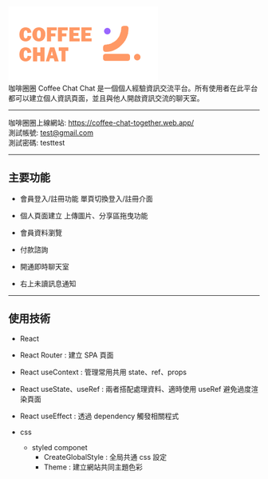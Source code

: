 ![](https://raw.githubusercontent.com/JulieYeeee/coffee-chat-chat/main/static/picture/logo2.png)  
咖啡圈圈 Coffee Chat Chat 是一個個人經驗資訊交流平台。所有使用者在此平台都可以建立個人資訊頁面，並且與他人開啟資訊交流的聊天室。  

****  
咖啡圈圈上線網站: https://coffee-chat-together.web.app/  
測試帳號: test@gmail.com  
測試密碼: testtest  
****  
## 主要功能  
+ 會員登入/註冊功能 
單頁切換登入/註冊介面

+ 個人頁面建立
上傳圖片、分享區拖曳功能


+ 會員資料瀏覽


+ 付款諮詢


+ 開通即時聊天室

+ 右上未讀訊息通知
****  
## 使用技術  
+ React
 + React Router : 建立 SPA 頁面
 + React useContext : 管理常用共用 state、ref、props
 + React useState、useRef : 兩者搭配處理資料、適時使用 useRef 避免過度渲染頁面
 + React useEffect : 透過 dependency 觸發相關程式

+ css
  + styled componet 
    + CreateGlobalStyle : 全局共通 css 設定
    + Theme : 建立網站共同主題色彩 
